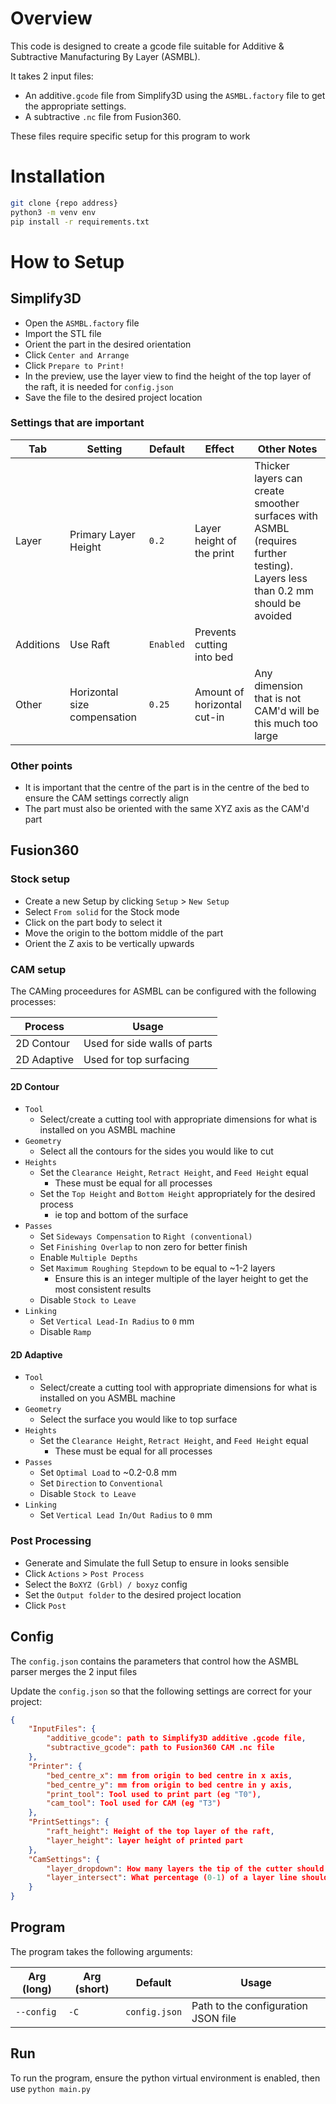 # Overview

This code is designed to create a gcode file suitable for Additive & Subtractive Manufacturing By Layer (ASMBL).

It takes 2 input files:
* An additive`.gcode` file from Simplify3D using the `ASMBL.factory` file to get the appropriate settings.
* A subtractive `.nc` file from Fusion360.

These files require specific setup for this program to work


# Installation

```bash
git clone {repo address}
python3 -m venv env
pip install -r requirements.txt
```

# How to Setup

## Simplify3D

* Open the `ASMBL.factory` file
* Import the STL file
* Orient the part in the desired orientation
* Click `Center and Arrange`
* Click `Prepare to Print!`
* In the preview, use the layer view to find the height of the top layer of the raft, it is needed for `config.json`
* Save the file to the desired project location

### Settings that are important

Tab | Setting | Default | Effect | Other Notes
--- | ------- | ------- | ------ | -----------
Layer | Primary Layer Height | `0.2` | Layer height of the print | Thicker layers can create smoother surfaces with ASMBL (requires further testing). Layers less than 0.2 mm should be avoided
Additions | Use Raft | `Enabled` | Prevents cutting into bed
Other | Horizontal size compensation | `0.25` | Amount of horizontal cut-in | Any dimension that is not CAM'd will be this much too large

### Other points

* It is important that the centre of the part is in the centre of the bed to ensure the CAM settings correctly align
* The part must also be oriented with the same XYZ axis as the CAM'd part

## Fusion360

### Stock setup

* Create a new Setup by clicking `Setup` > `New Setup`
* Select `From solid` for the Stock mode
* Click on the part body to select it
* Move the origin to the bottom middle of the part
* Orient the Z axis to be vertically upwards

### CAM setup

The CAMing proceedures for ASMBL can be configured with the following processes:

Process | Usage
------- | -----
2D Contour | Used for side walls of parts
2D Adaptive | Used for top surfacing

#### 2D Contour

* `Tool`
  * Select/create a cutting tool with appropriate dimensions for what is installed on you ASMBL machine
* `Geometry`
  * Select all the contours for the sides you would like to cut
* `Heights`
  * Set the `Clearance Height`, `Retract Height`, and `Feed Height` equal
    * These must be equal for all processes
  * Set the `Top Height` and `Bottom Height` appropriately for the desired process
    * ie top and bottom of the surface
* `Passes`
  * Set `Sideways Compensation` to `Right (conventional)`
  * Set `Finishing Overlap` to non zero for better finish
  * Enable `Multiple Depths`
  * Set `Maximum Roughing Stepdown` to be equal to ~1-2 layers
    * Ensure this is an integer multiple of the layer height to get the most consistent results
  * Disable `Stock to Leave`
* `Linking`
  * Set `Vertical Lead-In Radius` to `0` mm
  * Disable `Ramp`

#### 2D Adaptive

* `Tool`
  * Select/create a cutting tool with appropriate dimensions for what is installed on you ASMBL machine
* `Geometry`
  * Select the surface you would like to top surface
* `Heights`
  * Set the `Clearance Height`, `Retract Height`, and `Feed Height` equal
    * These must be equal for all processes
* `Passes`
  * Set `Optimal Load` to ~0.2-0.8 mm
  * Set `Direction` to `Conventional`
  * Disable `Stock to Leave`
* `Linking`
  * Set `Vertical Lead In/Out Radius` to `0` mm

### Post Processing

* Generate and Simulate the full Setup to ensure in looks sensible
* Click `Actions` > `Post Process`
* Select the `BoXYZ (Grbl) / boxyz` config
* Set the `Output folder` to the desired project location
* Click `Post`

## Config

The `config.json` contains the parameters that control how the ASMBL parser merges the 2 input files

Update the `config.json` so that the following settings are correct for your project:

```json
{
    "InputFiles": {
        "additive_gcode": path to Simplify3D additive .gcode file,
        "subtractive_gcode": path to Fusion360 CAM .nc file
    },
    "Printer": {
        "bed_centre_x": mm from origin to bed centre in x axis,
        "bed_centre_y": mm from origin to bed centre in y axis,
        "print_tool": Tool used to print part (eg "T0"),
        "cam_tool": Tool used for CAM (eg "T3")
    },
    "PrintSettings": {
        "raft_height": Height of the top layer of the raft,
        "layer_height": layer height of printed part
    },
    "CamSettings": {
        "layer_dropdown": How many layers the tip of the cutter should be lower than the layers being cut,
        "layer_intersect": What percentage (0-1) of a layer line should the tip of the cutter sit at when cutting
    }
}
```

## Program

The program takes the following arguments:

Arg (long) | Arg (short) | Default | Usage
---------- | ----------- | ------- | -----
`--config` | `-C` | `config.json` | Path to the configuration JSON file

## Run

To run the program, ensure the python virtual environment is enabled, then use `python main.py`
